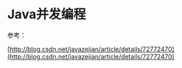 # Java并发编程

参考：

[http://blog.csdn.net/javazejian/article/details/72772470](http://blog.csdn.net/javazejian/article/details/72772470)

